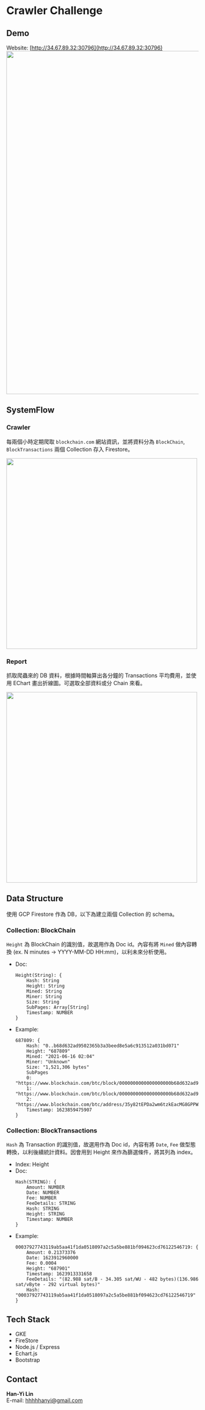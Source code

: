 # Crawler Challenge

## Demo
Website: [http://34.67.89.32:30796](http://34.67.89.32:30796)
<img src="https://i.imgur.com/bEkskhg.gif" width="900"/>


## SystemFlow
### Crawler
每兩個小時定期爬取 `blockchain.com` 網站資訊，並將資料分為 `BlockChain`, `BlockTransactions` 兩個 Collection 存入 Firestore。

<img src="https://i.imgur.com/ycg1B1l.png" width="500"/>

### Report
抓取爬蟲來的 DB 資料，根據時間軸算出各分鐘的 Transactions 平均費用，並使用 EChart 畫出折線圖。可選取全部資料或分 Chain 來看。

<img src="https://i.imgur.com/Z23rfG9.png" width="500"/>

## Data Structure
使用  GCP Firestore 作為 DB，以下為建立兩個 Collection 的 schema。
### Collection: BlockChain
`Height` 為 BlockChain 的識別值，故選用作為 Doc id。內容有將 `Mined` 做內容轉換 (ex. N minutes -> YYYY-MM-DD HH:mm)，以利未來分析使用。

- Doc: 
    ```
    Height(String): {
        Hash: String
        Height: String
        Mined: String
        Miner: String
        Size: String
        SubPages: Array[String]
        Timestamp: NUMBER
    } 
    ```
- Example:
    ```
    687809: {
        Hash: "0..b68d632ad9502365b3a3beed8e5a6c913512a031bd071"
        Height: "687809"
        Mined: "2021-06-16 02:04"
        Miner: "Unknown"
        Size: "1,521,306 bytes"
        SubPages
        0: "https://www.blockchain.com/btc/block/0000000000000000000b68d632ad9502365b3a3beed8e5a6c913512a031bd071"
        1: "https://www.blockchain.com/btc/block/0000000000000000000b68d632ad9502365b3a3beed8e5a6c913512a031bd071"
        2: "https://www.blockchain.com/btc/address/35y82tEPDa2wm6tzkEacMG8GPPW7zbMj83"
        Timestamp: 1623859475907
    }
    ```
### Collection: BlockTransactions
`Hash` 為 Transaction 的識別值，故選用作為 Doc id，內容有將 `Date`, `Fee` 做型態轉換，以利後續統計資料。因會用到 Height 來作為篩選條件，將其列為 index。

- Index: Height
- Doc: 
    ```
    Hash(STRING): {
        Amount: NUMBER
        Date: NUMBER
        Fee: NUMBER
        FeeDetails: STRING
        Hash: STRING
        Height: STRING
        Timestamp: NUMBER
    } 
    ```
- Example:
    ```
    00037927743119ab5aa41f1da0518097a2c5a5be881bf094623cd76122546719: {
        Amount: 0.21373376
        Date: 1623912960000
        Fee: 0.0004
        Height: "687901"
        Timestamp: 1623913331658
        FeeDetails: "(82.988 sat/B - 34.305 sat/WU - 482 bytes)(136.986 sat/vByte - 292 virtual bytes)"
        Hash: "00037927743119ab5aa41f1da0518097a2c5a5be881bf094623cd76122546719"
    }
    ```

## Tech Stack
- GKE
- FireStore
- Node.js / Express
- Echart.js
- Bootstrap

## Contact
**Han-Yi Lin**<br>
E-mail: hhhhhanyi@gmail.com